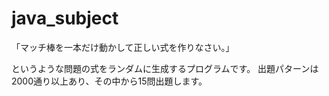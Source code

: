 # java_subject

「マッチ棒を一本だけ動かして正しい式を作りなさい。」

というような問題の式をランダムに生成するプログラムです。
出題パターンは2000通り以上あり、その中から15問出題します。
